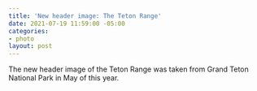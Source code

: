 ```yaml
---
title: 'New header image: The Teton Range'
date: 2021-07-19 11:59:00 -05:00
categories:
- photo
layout: post
---
```


The new header image of the Teton Range was taken from Grand Teton National Park in May of this year.
